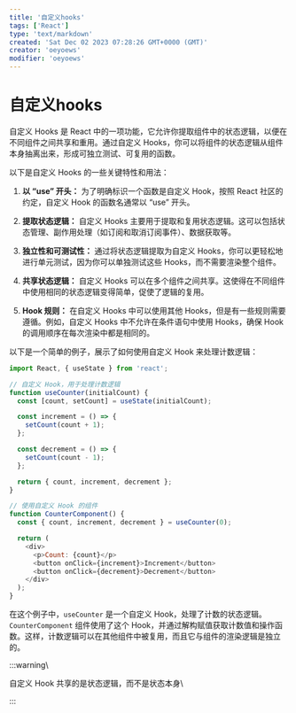 ```yaml
---
title: '自定义hooks'
tags: ['React']
type: 'text/markdown'
created: 'Sat Dec 02 2023 07:28:26 GMT+0000 (GMT)'
creator: 'oeyoews'
modifier: 'oeyoews'
---
```


# 自定义hooks

自定义 Hooks 是 React 中的一项功能，它允许你提取组件中的状态逻辑，以便在不同组件之间共享和重用。通过自定义 Hooks，你可以将组件的状态逻辑从组件本身抽离出来，形成可独立测试、可复用的函数。

以下是自定义 Hooks 的一些关键特性和用法：

1. **以 “use” 开头：** 为了明确标识一个函数是自定义 Hook，按照 React 社区的约定，自定义 Hook 的函数名通常以 “use” 开头。

1. **提取状态逻辑：** 自定义 Hooks 主要用于提取和复用状态逻辑。这可以包括状态管理、副作用处理（如订阅和取消订阅事件）、数据获取等。

1. **独立性和可测试性：** 通过将状态逻辑提取为自定义 Hooks，你可以更轻松地进行单元测试，因为你可以单独测试这些 Hooks，而不需要渲染整个组件。

1. **共享状态逻辑：** 自定义 Hooks 可以在多个组件之间共享。这使得在不同组件中使用相同的状态逻辑变得简单，促使了逻辑的复用。

1. **Hook 规则：** 在自定义 Hooks 中可以使用其他 Hooks，但是有一些规则需要遵循。例如，自定义 Hooks 中不允许在条件语句中使用 Hooks，确保 Hook 的调用顺序在每次渲染中都是相同的。

以下是一个简单的例子，展示了如何使用自定义 Hook 来处理计数逻辑：

```javascript
import React, { useState } from 'react';

// 自定义 Hook，用于处理计数逻辑
function useCounter(initialCount) {
  const [count, setCount] = useState(initialCount);

  const increment = () => {
    setCount(count + 1);
  };

  const decrement = () => {
    setCount(count - 1);
  };

  return { count, increment, decrement };
}

// 使用自定义 Hook 的组件
function CounterComponent() {
  const { count, increment, decrement } = useCounter(0);

  return (
    <div>
      <p>Count: {count}</p>
      <button onClick={increment}>Increment</button>
      <button onClick={decrement}>Decrement</button>
    </div>
  );
}
```

在这个例子中，`useCounter` 是一个自定义 Hook，处理了计数的状态逻辑。`CounterComponent` 组件使用了这个 Hook，并通过解构赋值获取计数值和操作函数。这样，计数逻辑可以在其他组件中被复用，而且它与组件的渲染逻辑是独立的。

:::warning\

自定义 Hook 共享的是状态逻辑，而不是状态本身\

:::

